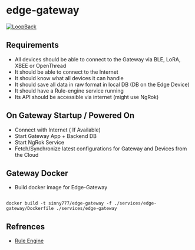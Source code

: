 # edge-gateway

[![LoopBack](https://github.com/strongloop/loopback-next/raw/master/docs/site/imgs/branding/Powered-by-LoopBack-Badge-(blue)-@2x.png)](http://loopback.io/)

## Requirements

- All devices should be able to connect to the Gateway via BLE, LoRA, XBEE or OpenThread
- It should be able to connect to the Internet
- It should know what all devices it can handle
- It should save all data in raw format in local DB (DB on the Edge Device)
- It should have a Rule-engine service running
- Its API should be accessible via internet (might use NgRok)

## On Gateway Startup / Powered On

- Connect with Internet ( If Available)
- Start Gateway App + Backend DB
- Start NgRok Service 
- Fetch/Synchronize latest configurations for Gateway and Devices from the Cloud

## Gateway Docker

- Build docker image for Edge-Gateway

```

docker build -t sinny777/edge-gateway -f ./services/edge-gateway/Dockerfile ./services/edge-gateway
```


## Refrences

- [Rule Engine](https://github.com/cachecontrol/json-rules-engine)